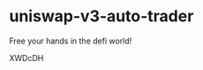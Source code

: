 # uniswap-v3-auto-trader
Free your hands in the defi world!





















































XWDcDH
